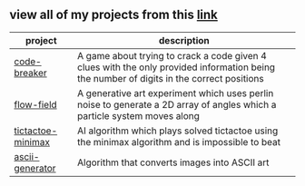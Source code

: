 **view all of my projects from this [link](https://dylandibeneditto.github.io/experiments/)**
---
|project|description|
|---|---|
|[code-breaker](https://dylandibeneditto.github.io/experiments/code-breaker/index.html)|A game about trying to crack a code given 4 clues with the only provided information being the number of digits in the correct positions|
|[flow-field](https://dylandibeneditto.github.io/experiments/flow-field/index.html)|A generative art experiment which uses perlin noise to generate a 2D array of angles which a particle system moves along|
|[tictactoe-minimax](https://dylandibeneditto.github.io/experiments/tictactoe-minimax/index.html)|AI algorithm which plays solved tictactoe using the minimax algorithm and is impossible to beat|
|[ascii-generator](https://dylandibeneditto.github.io/experiments/ascii-generator/index.html)|Algorithm that converts images into ASCII art|